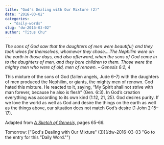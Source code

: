 ```yaml
---
title: "God's Dealing with Our Mixture (2)"
date: "2016-03-02"
categories: 
  - "daily-words"
slug: "dw-2016-03-02"
author: "Titus Chu"
---
```


_The sons of God saw that the daughters of men were beautiful; and they took wives for themselves, whomever they chose....The Nephilim were on the earth in those days, and also afterward, when the sons of God came in to the daughters of men, and they bore children to them. Those were the mighty men who were of old, men of renown._ _– Genesis 6:2, 4_

This mixture of the sons of God (fallen angels, Jude 6–7) with the daughters of men produced the Nephilim, or giants, the mighty men of renown. God hated this mixture. He reacted to it, saying, “My Spirit shall not strive with man forever, because he also is flesh” (Gen. 6:3). In God’s creation everything was according to its own kind (1:12, 21, 25). God desires purity. If we love the world as well as God and desire the things on the earth as well as the things above, our situation does not match God’s desire (1 John 2:15–17).

Adapted from _[A Sketch of Genesis,](/book-gen-sketch/ "Go to the listing for this book.")_ pages 65-66.

Tomorrow: ["God's Dealing with Our Mixture" (3)](/dw-2016-03-03 "Go to the entry for this "Daily Word."")

